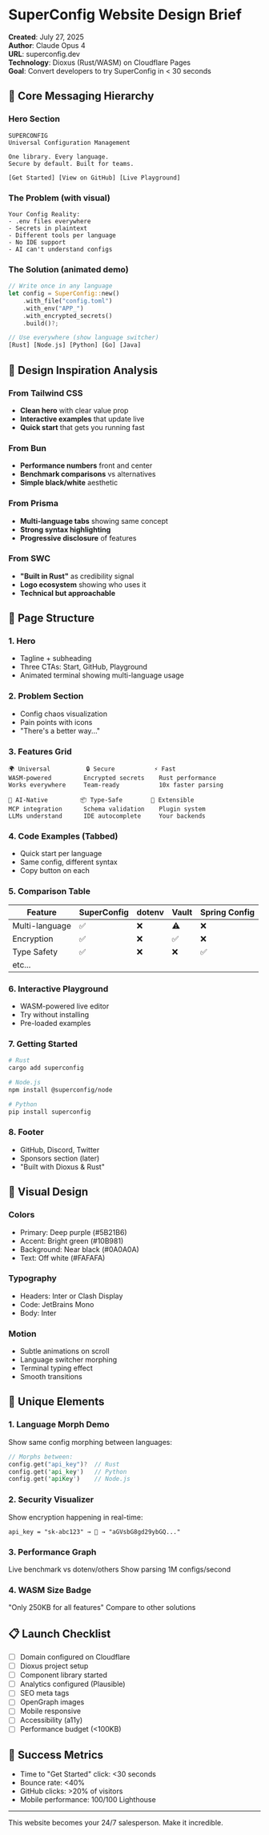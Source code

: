 # SuperConfig Website Design Brief

**Created**: July 27, 2025  
**Author**: Claude Opus 4  
**URL**: superconfig.dev  
**Technology**: Dioxus (Rust/WASM) on Cloudflare Pages  
**Goal**: Convert developers to try SuperConfig in < 30 seconds

## 🎯 Core Messaging Hierarchy

### Hero Section
```
SUPERCONFIG
Universal Configuration Management

One library. Every language.
Secure by default. Built for teams.

[Get Started] [View on GitHub] [Live Playground]
```

### The Problem (with visual)
```
Your Config Reality:
- .env files everywhere
- Secrets in plaintext  
- Different tools per language
- No IDE support
- AI can't understand configs
```

### The Solution (animated demo)
```rust
// Write once in any language
let config = SuperConfig::new()
    .with_file("config.toml")
    .with_env("APP_")
    .with_encrypted_secrets()
    .build()?;

// Use everywhere (show language switcher)
[Rust] [Node.js] [Python] [Go] [Java]
```

## 🎨 Design Inspiration Analysis

### From Tailwind CSS
- **Clean hero** with clear value prop
- **Interactive examples** that update live
- **Quick start** that gets you running fast

### From Bun
- **Performance numbers** front and center
- **Benchmark comparisons** vs alternatives
- **Simple black/white** aesthetic

### From Prisma  
- **Multi-language tabs** showing same concept
- **Strong syntax highlighting**
- **Progressive disclosure** of features

### From SWC
- **"Built in Rust"** as credibility signal
- **Logo ecosystem** showing who uses it
- **Technical but approachable**

## 📱 Page Structure

### 1. Hero
- Tagline + subheading
- Three CTAs: Start, GitHub, Playground
- Animated terminal showing multi-language usage

### 2. Problem Section
- Config chaos visualization
- Pain points with icons
- "There's a better way..."

### 3. Features Grid
```
🌍 Universal          🔒 Secure           ⚡ Fast
WASM-powered         Encrypted secrets    Rust performance
Works everywhere     Team-ready           10x faster parsing

🤖 AI-Native         📦 Type-Safe        🔧 Extensible  
MCP integration      Schema validation    Plugin system
LLMs understand      IDE autocomplete     Your backends
```

### 4. Code Examples (Tabbed)
- Quick start per language
- Same config, different syntax
- Copy button on each

### 5. Comparison Table
| Feature | SuperConfig | dotenv | Vault | Spring Config |
|---------|-------------|---------|--------|--------------|
| Multi-language | ✅ | ❌ | ⚠️ | ❌ |
| Encryption | ✅ | ❌ | ✅ | ❌ |
| Type Safety | ✅ | ❌ | ❌ | ✅ |
| etc...

### 6. Interactive Playground
- WASM-powered live editor
- Try without installing
- Pre-loaded examples

### 7. Getting Started
```bash
# Rust
cargo add superconfig

# Node.js  
npm install @superconfig/node

# Python
pip install superconfig
```

### 8. Footer
- GitHub, Discord, Twitter
- Sponsors section (later)
- "Built with Dioxus & Rust"

## 🎨 Visual Design

### Colors
- Primary: Deep purple (#5B21B6)
- Accent: Bright green (#10B981)  
- Background: Near black (#0A0A0A)
- Text: Off white (#FAFAFA)

### Typography
- Headers: Inter or Clash Display
- Code: JetBrains Mono
- Body: Inter

### Motion
- Subtle animations on scroll
- Language switcher morphing
- Terminal typing effect
- Smooth transitions

## 🚀 Unique Elements

### 1. Language Morph Demo
Show same config morphing between languages:
```rust
// Morphs between:
config.get("api_key")?  // Rust
config.get('api_key')   // Python  
config.get('apiKey')    // Node.js
```

### 2. Security Visualizer
Show encryption happening in real-time:
```
api_key = "sk-abc123" → 🔐 → "aGVsbG8gd29ybGQ..."
```

### 3. Performance Graph
Live benchmark vs dotenv/others
Show parsing 1M configs/second

### 4. WASM Size Badge
"Only 250KB for all features"
Compare to other solutions

## 📋 Launch Checklist

- [ ] Domain configured on Cloudflare
- [ ] Dioxus project setup
- [ ] Component library started
- [ ] Analytics configured (Plausible)
- [ ] SEO meta tags
- [ ] OpenGraph images
- [ ] Mobile responsive
- [ ] Accessibility (a11y)
- [ ] Performance budget (<100KB)

## 🎯 Success Metrics

- Time to "Get Started" click: <30 seconds
- Bounce rate: <40%
- GitHub clicks: >20% of visitors
- Mobile performance: 100/100 Lighthouse

---

This website becomes your 24/7 salesperson. Make it incredible.